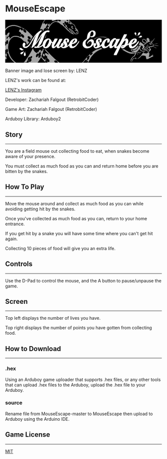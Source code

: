# MouseEscape
![banner image](/images/banner.jpg)

Banner image and lose screen by: LENZ

LENZ's work can be found at:

[LENZ's Instagram](https://www.instagram.com/lenzartz/)

Developer: Zachariah Falgout (RetrobitCoder)

Game Art: Zachariah Falgout (RetrobitCoder)

Arduboy Library: Arduboy2

## Story
---

You are a field mouse out collecting food to eat, when snakes become aware of your presence.

You must collect as much food as you can and return home before you are bitten by the snakes.

## How To Play
___

Move the mouse around and collect as much food as you can while avoiding getting hit by the snakes.

Once you've collected as much food as you can, return to your home entrance.

If you get hit by a snake you will have some time where you can't get hit again.

Collecting 10 pieces of food will give you an extra life.

## Controls
---

Use the D-Pad to control the mouse, and the A button to pause/unpause the game.

## Screen
---

Top left displays the number of lives you have.

Top right displays the number of points you have gotten from collecting food.

## How to Download
---
### .hex
Using an Arduboy game uploader that supports .hex files, or any other tools that can upload .hex files to the Arduboy, upload the .hex file to your Arduboy.

### source
Rename file from MouseEscape-master to MouseEscape then upload to Arduboy using the Arduino IDE.

## Game License
---
[MIT](https://opensource.org/licenses/MIT)
